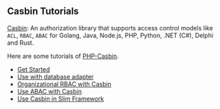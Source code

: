 ## Casbin Tutorials

[Casbin](https://casbin.org): An authorization library that supports access control models like `ACL`, `RBAC`, `ABAC` for Golang, Java, Node.js, PHP, Python, .NET (C#), Delphi and Rust.

Here are some tutorials of [PHP-Casbin](https://github.com/php-casbin/php-casbin).

* [Get Started](tutorials/Get-Started.md)
* [Use with database adapter](tutorials/Use-with-database-adapter.md)
* [Organizational RBAC with Casbin](tutorials/RBAC-with-Casbin.md)
* [Use ABAC with Casbin](tutorials/ABAC-with-Casbin.md)
* [Use Casbin in Slim Framework](tutorials/Use-Casbin-in-Slim.md)

